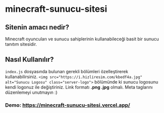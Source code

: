 # minecraft-sunucu-sitesi
## Sitenin amacı nedir?
Minecraft oyuncuları ve sunucu sahiplerinin kullanabileceği basit bir sunucu tanıtım sitesidir.

## Nasıl Kullanılır?
`index.js` dosyasında bulunan gerekli bölümleri özelleştirerek kullanabilirsiniz.
`<img src="https://i.hizliresim.com/kbedf4a.jpg" alt="Sunucu Logosu" class="server-logo">` bölümünde ki sunucu logosunu kendi logonuz ile değiştiriniz. Link formatı **.png .jpg** olmalı.
Meta taglarını düzenlemeyi unutmayın :)

### Demo: https://minecraft-sunucu-sitesi.vercel.app/

